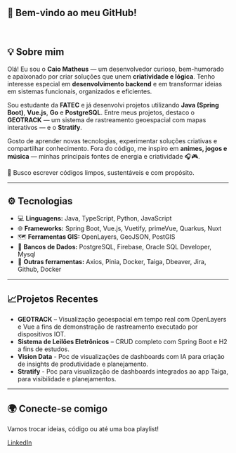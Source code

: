 <h2>👋 Bem-vindo ao meu GitHub!</h2>

<br>

<h2>💡 Sobre mim</h2>

<div>

<p>Olá! Eu sou o <b>Caio Matheus</b> — um desenvolvedor curioso, bem-humorado e apaixonado por criar soluções que unem <b>criatividade e lógica</b>. Tenho interesse especial em <b>desenvolvimento backend</b> e em transformar ideias em sistemas funcionais, organizados e eficientes.</p>

<p>Sou estudante da <b>FATEC</b> e já desenvolvi projetos utilizando <b>Java (Spring Boot)</b>, <b>Vue.js</b>, <b>Go</b> e <b>PostgreSQL</b>. Entre meus projetos, destaco o <b>GEOTRACK</b> — um sistema de rastreamento geoespacial com mapas interativos — e o <b>Stratify</b>.</p>

<p>Gosto de aprender novas tecnologias, experimentar soluções criativas e compartilhar conhecimento. Fora do código, me inspiro em <b>animes, jogos e música</b> — minhas principais fontes de energia e criatividade 🎧🎮.</p>

🚀 Busco escrever códigos limpos, sustentáveis e com propósito.</p>

</div>

---

<h2>⚙️ Tecnologias</h2>

<div>

- 💻 **Linguagens:** Java, TypeScript, Python, JavaScript
- 🌐 **Frameworks:** Spring Boot, Vue.js, Vuetify, primeVue, Quarkus, Nuxt
- 🗺️ **Ferramentas GIS:** OpenLayers, GeoJSON, PostGIS  
- 🧠 **Bancos de Dados:** PostgreSQL, Firebase, Oracle SQL Developer, Mysql
- 🧰 **Outras ferramentas:** Axios, Pinia, Docker, Taiga, Dbeaver, Jira, Github, Docker

</div>

---

<h2>📈Projetos Recentes</h2>

-  **GEOTRACK** – Visualização geoespacial em tempo real com OpenLayers e Vue a fins de demonstração de rastreamento executado por dispositivos IOT.
-  **Sistema de Leilões Eletrônicos** – CRUD completo com Spring Boot e H2  a fins de estudos.
-  **Vision Data** - Poc de visualizações de dashboards com IA para criação de insights de produtividade e planejamento.
-  **Stratify** - Poc para visualização de dashboards integrados ao app Taiga, para visibilidade e planejamentos.

---

<h2>🌍 Conecte-se comigo</h2>

<div>
<p>Vamos trocar ideias, código ou até uma boa playlist!</p>

<a href="https://www.linkedin.com/in/caio-m-sousa" target="_blank">LinkedIn</a>
</div>

